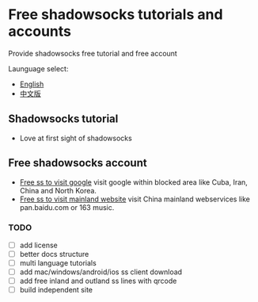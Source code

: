 # Free shadowsocks tutorials and accounts
Provide shadowsocks free tutorial and free account

Launguage select: 
- [English](https://github.com/itrump/ssfree "English version")
- [中文版](./cn/cn_index.md "中文版")

## Shadowsocks tutorial
- Love at first sight of shadowsocks

## Free shadowsocks account
- [Free ss to visit google](https://github.com/itrump/ssfree "free ss server account to visit google") visit google within blocked area like Cuba, Iran, China and North Korea.
- [Free ss to visit mainland website](./en/ss_to_visit_mainland_website.md "free ss server account to visit 163 music") visit China mainland webservices like pan.baidu.com or 163 music.

### TODO
- [ ] add license
- [ ] better docs structure
- [ ] multi language tutorials
- [ ] add mac/windows/android/ios ss client download
- [ ] add free inland and outland ss lines with qrcode
- [ ] build independent site
